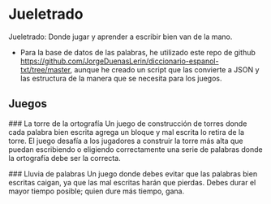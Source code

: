 # Jueletrado
Jueletrado: Donde jugar y aprender a escribir bien van de la mano.

 - Para la base de datos de las palabras, he utilizado este repo de github https://github.com/JorgeDuenasLerin/diccionario-espanol-txt/tree/master, aunque he creado un script que las convierte a JSON y las estructura de la manera que se necesita para los juegos.

## Juegos

### La torre de la ortografía
Un juego de construcción de torres donde cada palabra bien escrita agrega un bloque y mal escrita lo retira de la torre. El juego desafía a los jugadores a construir la torre más alta que puedan escribiendo o eligiendo correctamente una serie de palabras donde la ortografía debe ser la correcta.

### Lluvia de palabras
Un juego donde debes evitar que las palabras bien escritas caigan, ya que las mal escritas harán que pierdas. Debes durar el mayor tiempo posible; quien dure más tiempo, gana.
